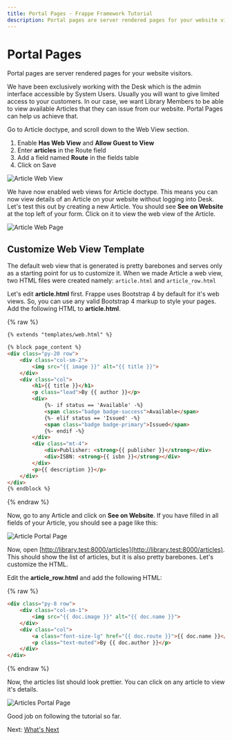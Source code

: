 ```yaml
---
title: Portal Pages - Frappe Framework Tutorial
description: Portal pages are server rendered pages for your website visitors
---
```


# Portal Pages

Portal pages are server rendered pages for your website visitors.

We have been exclusively working with the Desk which is the admin interface
accessible by System Users. Usually you will want to give limited access to your
customers. In our case, we want Library Members to be able to view available
Articles that they can issue from our website. Portal Pages can help us achieve
that.

Go to Article doctype, and scroll down to the Web View section.

1. Enable **Has Web View** and **Allow Guest to View**
2. Enter **articles** in the Route field
3. Add a field named **Route** in the fields table
4. Click on Save

![Article Web View](/assets/frappe_docs/tutorial//article-web-view.gif)

We have now enabled web views for Article doctype. This means you can now view
details of an Article on your website without logging into Desk. Let's test this
out by creating a new Article. You should see **See on Website** at the top left
of your form. Click on it to view the web view of the Article.

![Article Web Page](/assets/frappe_docs/tutorial//article-web-page.gif)

## Customize Web View Template

The default web view that is generated is pretty barebones and serves only as a
starting point for us to customize it. When we made Article a web view, two HTML
files were created namely: `article.html` and `article_row.html`

Let's edit **article.html** first. Frappe uses Bootstrap 4 by default for it's
web views. So, you can use any valid Bootstrap 4 markup to style your pages. Add
the following HTML to **article.html**.

{% raw %}
```html
{% extends "templates/web.html" %}

{% block page_content %}
<div class="py-20 row">
    <div class="col-sm-2">
        <img src="{{ image }}" alt="{{ title }}">
    </div>
    <div class="col">
        <h1>{{ title }}</h1>
        <p class="lead">By {{ author }}</p>
        <div>
            {%- if status == 'Available' -%}
            <span class="badge badge-success">Available</span>
            {%- elif status == 'Issued' -%}
            <span class="badge badge-primary">Issued</span>
            {%- endif -%}
        </div>
        <div class="mt-4">
            <div>Publisher: <strong>{{ publisher }}</strong></div>
            <div>ISBN: <strong>{{ isbn }}</strong></div>
        </div>
        <p>{{ description }}</p>
    </div>
</div>
{% endblock %}
```
{% endraw %}

Now, go to any Article and click on **See on Website**. If you have filled in
all fields of your Article, you should see a page like this:

![Article Portal Page](/assets/frappe_docs/tutorial/article-portal-page.png)

Now, open
[http://library.test:8000/articles](http://library.test:8000/articles). This
should show the list of articles, but it is also pretty barebones. Let's
customize the HTML.

Edit the **article_row.html** and add the following HTML:

{% raw %}
```html
<div class="py-8 row">
	<div class="col-sm-1">
		<img src="{{ doc.image }}" alt="{{ doc.name }}">
	</div>
	<div class="col">
		<a class="font-size-lg" href="{{ doc.route }}">{{ doc.name }}</a>
		<p class="text-muted">By {{ doc.author }}</p>
	</div>
</div>
```
{% endraw %}

Now, the articles list should look prettier. You can click on any article to
view it's details.

![Articles Portal Page](/assets/frappe_docs/tutorial/articles-portal-page.png)

Good job on following the tutorial so far.

Next: [What's Next](/docs/user/en/tutorial/whats-next)
